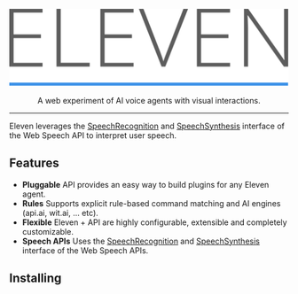 <p align="center">
  <a href="https://dysfunc.github.io/eleven/">
    <img alt="Yarn" src="https://github.com/dysfunc/eleven/blob/master/app/img/logo.png?raw=true" width="546">
  </a>
</p>

<p align="center">
  A web experiment of AI voice agents with visual interactions.
</p>

---

Eleven leverages the [SpeechRecognition](https://developer.mozilla.org/en-US/docs/Web/API/SpeechRecognition) and [SpeechSynthesis](https://developer.mozilla.org/en-US/docs/Web/API/SpeechSynthesis) interface of the Web Speech API to interpret user speech.

## Features
* **Pluggable** API provides an easy way to build plugins for any Eleven agent.
* **Rules** Supports explicit rule-based command matching and AI engines (api.ai, wit.ai, ... etc).
* **Flexible** Eleven + API are highly configurable, extensible and completely customizable.
* **Speech APIs** Uses the [SpeechRecognition](https://developer.mozilla.org/en-US/docs/Web/API/SpeechRecognition) and [SpeechSynthesis](https://developer.mozilla.org/en-US/docs/Web/API/SpeechSynthesis) interface of the Web Speech APIs.

## Installing
